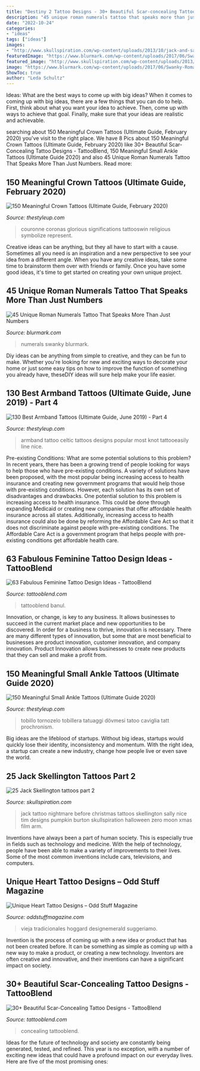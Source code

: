 ```yaml
---
title: "Destiny 2 Tattoo Designs - 30+ Beautiful Scar-concealing Tattoo Designs"
description: "45 unique roman numerals tattoo that speaks more than just numbers"
date: "2022-10-24"
categories:
- "ideas"
tags: ["ideas"]
images:
- "http://www.skullspiration.com/wp-content/uploads/2013/10/jack-and-sally-2.jpg"
featuredImage: "https://www.blurmark.com/wp-content/uploads/2017/06/Swanky-Roman-Numerals-Tattoo-On-Side-Thigh-768x768.jpg"
featured_image: "http://www.skullspiration.com/wp-content/uploads/2013/10/jack-and-sally-2.jpg"
image: "https://www.blurmark.com/wp-content/uploads/2017/06/Swanky-Roman-Numerals-Tattoo-On-Side-Thigh-768x768.jpg"
ShowToc: true
author: "Leda Schultz"
---
```



Ideas: What are the best ways to come up with big ideas?
When it comes to coming up with big ideas, there are a few things that you can do to help. First, think about what you want your idea to achieve. Then, come up with ways to achieve that goal. Finally, make sure that your ideas are realistic and achievable.

	

		
searching about 150 Meaningful Crown Tattoos (Ultimate Guide, February 2020) you've visit to the right place. We have 8 Pics about 150 Meaningful Crown Tattoos (Ultimate Guide, February 2020) like 30+ Beautiful Scar-Concealing Tattoo Designs - TattooBlend, 150 Meaningful Small Ankle Tattoos (Ultimate Guide 2020) and also 45 Unique Roman Numerals Tattoo That Speaks More Than Just Numbers. Read more:
		
    
## 150 Meaningful Crown Tattoos (Ultimate Guide, February 2020)

<img loading=lazy src="https://thestyleup.com/wp-content/uploads/2015/09/crown-tattoo-27.jpg" onerror="this.onerror=null;this.src='https://tse2.mm.bing.net/th?id=OIP.OoWAxkscMBqSR4noHQfLLwHaHa&amp;pid=15.1';" alt="150 Meaningful Crown Tattoos (Ultimate Guide, February 2020)">

_Source: thestyleup.com_

>couronne coronas glorious significations tattooswin religious symbolize represent. 

	

Creative ideas can be anything, but they all have to start with a cause. Sometimes all you need is an inspiration and a new perspective to see your idea from a different angle. When you have any creative ideas, take some time to brainstorm them over with friends or family. Once you have some good ideas, it's time to get started on creating your own unique project.

    
## 45 Unique Roman Numerals Tattoo That Speaks More Than Just Numbers

<img loading=lazy src="https://www.blurmark.com/wp-content/uploads/2017/06/Swanky-Roman-Numerals-Tattoo-On-Side-Thigh-768x768.jpg" onerror="this.onerror=null;this.src='https://tse1.mm.bing.net/th?id=OIP.INVypTtRE35It3Gvv9XEiwHaHa&amp;pid=15.1';" alt="45 Unique Roman Numerals Tattoo That Speaks More Than Just Numbers">

_Source: blurmark.com_

>numerals swanky blurmark. 

	

Diy ideas can be anything from simple to creative, and they can be fun to make. Whether you're looking for new and exciting ways to decorate your home or just some easy tips on how to improve the function of something you already have, theseDIY ideas will sure help make your life easier.

    
## 130 Best Armband Tattoos (Ultimate Guide, June 2019) - Part 4

<img loading=lazy src="https://thestyleup.com/wp-content/uploads/2015/03/Armband-Tattoos-nice-550x816.jpg" onerror="this.onerror=null;this.src='https://tse2.mm.bing.net/th?id=OIP.SceW_Qnfu9U2bRGICmdlaQHaK_&amp;pid=15.1';" alt="130 Best Armband Tattoos (Ultimate Guide, June 2019) - Part 4">

_Source: thestyleup.com_

>armband tattoo celtic tattoos designs popular most knot tattooeasily line nice. 

	

Pre-existing Conditions: What are some potential solutions to this problem?
In recent years, there has been a growing trend of people looking for ways to help those who have pre-existing conditions. A variety of solutions have been proposed, with the most popular being increasing access to health insurance and creating new government programs that would help those with pre-existing conditions. However, each solution has its own set of disadvantages and drawbacks. One potential solution to this problem is increasing access to health insurance. This could be done through expanding Medicaid or creating new companies that offer affordable health insurance across all states. Additionally, increasing access to health insurance could also be done by reforming the Affordable Care Act so that it does not discriminate against people with pre-existing conditions. The Affordable Care Act is a government program that helps people with pre-existing conditions get affordable health care.

    
## 63 Fabulous Feminine Tattoo Design Ideas - TattooBlend

<img loading=lazy src="https://tattooblend.com/wp-content/uploads/2016/08/strength-rose-stem-tattoo.jpg" onerror="this.onerror=null;this.src='https://tse2.mm.bing.net/th?id=OIP.bcePVXRPQL0yvfy1MqHvfQHaFT&amp;pid=15.1';" alt="63 Fabulous Feminine Tattoo Design Ideas - TattooBlend">

_Source: tattooblend.com_

>tattooblend banul. 

	

Innovation, or change, is key to any business. It allows businesses to succeed in the current market place and new opportunities to be discovered. In order for a business to thrive, innovation is necessary. There are many different types of innovation, but some that are most beneficial to businesses are product innovation, customer innovation, and company innovation. Product Innovation allows businesses to create new products that they can sell and make a profit from.

    
## 150 Meaningful Small Ankle Tattoos (Ultimate Guide 2020)

<img loading=lazy src="https://thestyleup.com/wp-content/uploads/2016/05/ankle-Tattoo-19.jpg" onerror="this.onerror=null;this.src='https://tse3.mm.bing.net/th?id=OIP.B5fGZX91ubrlpSuYQ8JGcwHaJ4&amp;pid=15.1';" alt="150 Meaningful Small Ankle Tattoos (Ultimate Guide 2020)">

_Source: thestyleup.com_

>tobillo tornozelo tobillera tatuaggi dövmesi tatoo caviglia tatt prochronism. 

	

Big ideas are the lifeblood of startups. Without big ideas, startups would quickly lose their identity, inconsistency and momentum. With the right idea, a startup can create a new industry, change how people live or even save the world.

    
## 25 Jack Skellington Tattoos Part 2

<img loading=lazy src="http://www.skullspiration.com/wp-content/uploads/2013/10/jack-and-sally-2.jpg" onerror="this.onerror=null;this.src='https://tse3.mm.bing.net/th?id=OIP.NvV3c7vbgX-dQhrkxGyonAHaKa&amp;pid=15.1';" alt="25 Jack Skellington tattoos part 2">

_Source: skullspiration.com_

>jack tattoo nightmare before christmas tattoos skellington sally nice tim designs pumpkin burton skullspiration halloween zero moon xmas film arm. 

	

Inventions have always been a part of human society. This is especially true in fields such as technology and medicine. With the help of technology, people have been able to make a variety of improvements to their lives. Some of the most common inventions include cars, televisions, and computers.

    
## Unique Heart Tattoo Designs – Odd Stuff Magazine

<img loading=lazy src="https://oddstuffmagazine.com/wp-content/uploads/2013/08/Heart-tattoo-designs-17-536x800.jpg" onerror="this.onerror=null;this.src='https://tse4.mm.bing.net/th?id=OIP.8FF9iO6AM2h1lxzCjJZjfwHaLD&amp;pid=15.1';" alt="Unique Heart Tattoo Designs – Odd Stuff Magazine">

_Source: oddstuffmagazine.com_

>vieja tradicionales hoggard designemerald suggeriamo. 

	

Invention is the process of coming up with a new idea or product that has not been created before. It can be something as simple as coming up with a new way to make a product, or creating a new technology. Inventors are often creative and innovative, and their inventions can have a significant impact on society.

    
## 30+ Beautiful Scar-Concealing Tattoo Designs - TattooBlend

<img loading=lazy src="https://tattooblend.com/wp-content/uploads/2017/03/8-9.jpg" onerror="this.onerror=null;this.src='https://tse1.mm.bing.net/th?id=OIP.ZOxWamETo1RjuWCFr8x_fwHaHZ&amp;pid=15.1';" alt="30+ Beautiful Scar-Concealing Tattoo Designs - TattooBlend">

_Source: tattooblend.com_

>concealing tattooblend. 

	

Ideas for the future of technology and society are constantly being generated, tested, and refined. This year is no exception, with a number of exciting new ideas that could have a profound impact on our everyday lives. Here are five of the most promising ones:

